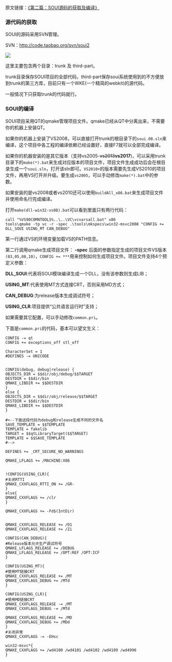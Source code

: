 原文链接：[《第二篇：SOUI源码的获取及编译》](http://www.cnblogs.com/setoutsoft/p/3908686.html)

### 源代码的获取

SOUI的源码采用SVN管理。

SVN：http://code.taobao.org/svn/soui2

![](assets/002/002-1495813468000.png)

这里主要包含两个目录：trunk 及 third-part。

trunk目录保存SOUI项目的全部代码，third-part保存soui系统使用到的不方便放到trunk的第三方库，目前只有一个WKE(一个精简的webkit)的源代码。

一般情况下只获取trunk的代码就行。

### SOUI的编译

SOUI项目采用QT的qmake管理项目文件。qmake已经从QT中分离出来，不需要你的机器上安装QT。

如果你的机器上安装了VS2008，可以直接打开trunk的根目录下的`soui.08.sln`来编译，这个项目中各工程的编译依赖已经设置好，直接F7就可以全部完成编译。

如果你的机器安装的是其它版本（支持vs2005-~~vs2013~~**vs2017**)，可以采用trunk目录下的`make(*).bat`来生成对应版本的项目文件，项目文件生成成功后会在根目录生成一个`soui.sln`，打开该sln即可。`VS2010+`的版本需要先生成VS2010的项目文件，再用VS打开并升级。要生成`vs2005`，可以手动修改`make(*).bat`中的参数。

如果安装的是vs2008或者vs2010还可以使用`buildAll_x86.bat`来生成项目文件并使用命名行完成编译。

打开`make(dll-win32-vs08).bat`可以看到里面只有两行代码：

```dos
call "%VS90COMNTOOLS%..\..\VC\vcvarsall.bat" x86
tools\qmake -tp vc -r -spec .\tools\mkspecs\win32-msvc2008 "CONFIG += DLL_SOUI USING_MT CAN_DEBUG"
```

第一行通过VS的环境变量加载VS的PATH信息。

第二行调用qmake生成项目文件： **-spec** 后面的参数指定生成的项目文件VS版本`(03,05,08,10)`，`CONFIG += ***`用来控制如何生成项目文件。项目文件支持4个预定义参数：

**DLL_SOUI**:代表将SOUI模块编译生成一个DLL，没有该参数则生成LIB；

**USING_MT**:代表使用MT方式连接CRT，否则采用MD方式；

**CAN_DEBUG**:为release版本生成调试符号；

**USING_CLR**:项目提供“公共语言运行时”支持；

如果需要其它配置，可以手动修改`common.pri`。

下面是`common.pri`的代码，基本可以望文生义：

```code
CONFIG -= qt
CONFIG += exceptions_off stl_off

CharacterSet = 1
#DEFINES -= UNICODE


CONFIG(debug, debug|release) {
OBJECTS_DIR = $$dir/obj/debug/$$TARGET
DESTDIR = $$dir/bin
QMAKE_LIBDIR += $$DESTDIR
}
else {
OBJECTS_DIR = $$dir/obj/release/$$TARGET
DESTDIR = $$dir/bin
QMAKE_LIBDIR += $$DESTDIR
}

#<--下面这段代码为debug和release生成不同的文件名
SAVE_TEMPLATE = $$TEMPLATE
TEMPLATE = fakelib
TARGET = $$qtLibraryTarget($$TARGET)
TEMPLATE = $$SAVE_TEMPLATE
#-->

DEFINES += _CRT_SECURE_NO_WARNINGS

QMAKE_LFLAGS += /MACHINE:X86


!CONFIG(USING_CLR){
#关闭RTTI
QMAKE_CXXFLAGS_RTTI_ON += /GR-
}
else{
QMAKE_CXXFLAGS += /clr
}

QMAKE_CXXFLAGS += -Fd$(IntDir)


QMAKE_CXXFLAGS_RELEASE += /O1
QMAKE_CXXFLAGS_RELEASE += /Zi

CONFIG(CAN_DEBUG){
#Release版本允许生产调试符号
QMAKE_LFLAGS_RELEASE += /DEBUG
QMAKE_LFLAGS_RELEASE += /OPT:REF /OPT:ICF
}

CONFIG(USING_MT){
#使用MT链接CRT
QMAKE_CXXFLAGS_RELEASE += /MT
QMAKE_CXXFLAGS_DEBUG += /MTd
}

CONFIG(USING_CLR){
#使用MD链接CRT
QMAKE_CXXFLAGS_RELEASE -= /MT
QMAKE_CXXFLAGS_DEBUG -= /MTd

QMAKE_CXXFLAGS_RELEASE += /MD
QMAKE_CXXFLAGS_DEBUG += /MDd
}
#关闭异常
QMAKE_CXXFLAGS -= -EHsc

win32-msvc*{
QMAKE_CXXFLAGS += /wd4100 /wd4101 /wd4102 /wd4189 /wd4996
}
```